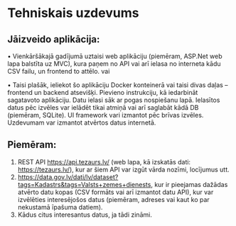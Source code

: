 # Tehniskais uzdevums
## Jāizveido aplikācija:

• Vienkāršākajā gadījumā uztaisi web aplikāciju (piemēram, ASP.Net web lapa balstīta uz MVC), kura paņem no API vai arī
ielasa no interneta kādu CSV failu, un frontend to attēlo.
vai

• Taisi plašāk, ieliekot šo aplikāciju Docker konteinerā vai taisi divas daļas – frontend un backend atsevišķi.
Pievieno instrukciju, kā iedarbināt sagatavoto aplikāciju.
Datu ielasi sāk ar pogas nospiešanu lapā.
Ielasītos datus pēc izvēles var ielādēt tikai atmiņā vai arī saglabāt kādā DB (piemēram, SQLite).
UI framework vari izmantot pēc brīvas izvēles.
Uzdevumam var izmantot atvērtos datus internetā.

## Piemēram:

1) REST API https://api.tezaurs.lv/ (web lapa, kā izskatās dati: https://tezaurs.lv/), kur ar šiem API var izgūt vārda
   nozīmi, locījumus utt.
2) https://data.gov.lv/dati/lv/dataset?tags=Kadastrs&tags=Valsts+zemes+dienests, kur ir pieejamas dažādas atvērto datu
   kopas (CSV formāts vai arī izmantot datu API), kur var izvēlēties interesējošos datus (piemēram, adreses vai kaut ko
   par nekustamā īpašuma datiem).
3) Kādus citus interesantus datus, ja tādi zināmi.